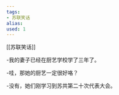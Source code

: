```yaml
---
tags: 
- 苏联笑话 
alias:
used: 1
---
```

[[苏联笑话]]


-我的妻子已经在厨艺学校学了三年了。 

-哇，那她的厨艺一定很好咯？ 

-没有，她们刚学习到苏共第二十次代表大会。 


